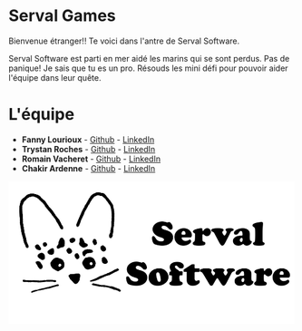 # Serval Games

Bienvenue étranger!! Te voici dans l'antre de Serval Software.

Serval Software est parti en mer aidé les marins qui se sont perdus.
Pas de panique! Je sais que tu es un pro. Résouds les mini défi pour pouvoir aider l'équipe dans leur quête.

# L'équipe

* **Fanny Lourioux** - [Github](https://github.com/FannyLourioux) - [LinkedIn](https://www.linkedin.com/in/fanny-lourioux-4744941a0/)
* **Trystan Roches** - [Github](https://github.com/Trystan4) - [LinkedIn](https://www.linkedin.com/in/trystan-roches-4a6ba0171/)
* **Romain Vacheret** - [Github](https://github.com/RomainVacheret) - [LinkedIn](https://www.linkedin.com/in/romain-vacheret-b58270189/)
* **Chakir Ardenne** - [Github](https://github.com/chakirardenne) - [LinkedIn](https://www.linkedin.com/in/chakir-ardenne-6000621a1/)

![Deviens un Serval](./public/serval_software.png)